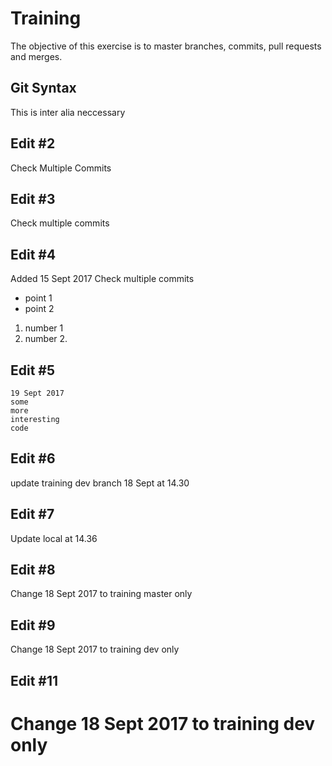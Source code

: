 # Training
The objective of this exercise is to master branches, commits, pull requests and merges.
## Git Syntax
This is inter alia neccessary 
## Edit #2
Check Multiple Commits
## Edit #3
Check multiple commits
## Edit #4
Added 15 Sept 2017
Check multiple commits
- point 1
- point 2
1. number 1
2. number 2.
## Edit #5
```
19 Sept 2017
some
more
interesting
code
```
## Edit #6
update training dev branch 18 Sept at 14.30

## Edit #7
Update local at 14.36

## Edit #8
Change 18 Sept 2017 to training master only

## Edit #9 
Change 18 Sept 2017 to training dev only

## Edit #11
Change 18 Sept 2017 to training dev only
=======




